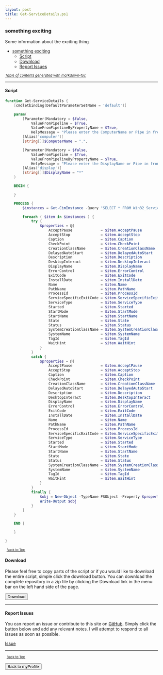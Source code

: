 ```yaml
---
layout: post
title: Get-ServiceDetails.ps1
---
```


### something exciting

Some information about the exciting thing

- [something exciting](#something-exciting)
  - [Script](#script)
  - [Download](#download)
  - [Report Issues](#report-issues)

<small><i><a href='http://ecotrust-canada.github.io/markdown-toc/'>Table of contents generated with markdown-toc</a></i></small>

---

#### Script

```powershell
function Get-ServiceDetails {
    [cmdletbinding(DefaultParameterSetName = 'default')]

    param(
        [Parameter(Mandatory = $false,
            ValueFromPipeline = $True,
            ValueFromPipelineByPropertyName = $True,
            HelpMessage = "Please enter the ComputerName or Pipe in from another command.")]
        [Alias('computer')]
        [string[]]$ComputerName = ".",

        [Parameter(Mandatory = $false,
            ValueFromPipeline = $True,
            ValueFromPipelineByPropertyName = $True,
            HelpMessage = "Please enter the DisplayName or Pipe in from another command.")]
        [Alias('display')]
        [string[]]$DisplayName = "*"
    )

    BEGIN {

    }

    PROCESS {
        $instances = Get-CimInstance -Query "SELECT * FROM Win32_Service" -Namespace "root/CIMV2" -Computername $ComputerName | Where-Object { $_.DisplayName -like "$DisplayName" }

        foreach ( $item in $instances ) {
            try {
                $properties = @{
                    AcceptPause             = $item.AcceptPause
                    AcceptStop              = $item.AcceptStop
                    Caption                 = $item.Caption
                    CheckPoint              = $item.CheckPoint
                    CreationClassName       = $item.CreationClassName
                    DelayedAutoStart        = $item.DelayedAutoStart
                    Description             = $item.Description
                    DesktopInteract         = $item.DesktopInteract
                    DisplayName             = $item.DisplayName
                    ErrorControl            = $item.ErrorControl
                    ExitCode                = $item.ExitCode
                    InstallDate             = $item.InstallDate
                    Name                    = $item.Name
                    PathName                = $item.PathName
                    ProcessId               = $item.ProcessId
                    ServiceSpecificExitCode = $item.ServiceSpecificExitCode
                    ServiceType             = $item.ServiceType
                    Started                 = $item.Started
                    StartMode               = $item.StartMode
                    StartName               = $item.StartName
                    State                   = $item.State
                    Status                  = $item.Status
                    SystemCreationClassName = $item.SystemCreationClassName
                    SystemName              = $item.SystemName
                    TagId                   = $item.TagId
                    WaitHint                = $item.WaitHint
                }
            }
            catch {
                $properties = @{
                    AcceptPause             = $item.AcceptPause
                    AcceptStop              = $item.AcceptStop
                    Caption                 = $item.Caption
                    CheckPoint              = $item.CheckPoint
                    CreationClassName       = $item.CreationClassName
                    DelayedAutoStart        = $item.DelayedAutoStart
                    Description             = $item.Description
                    DesktopInteract         = $item.DesktopInteract
                    DisplayName             = $item.DisplayName
                    ErrorControl            = $item.ErrorControl
                    ExitCode                = $item.ExitCode
                    InstallDate             = $item.InstallDate
                    Name                    = $item.Name
                    PathName                = $item.PathName
                    ProcessId               = $item.ProcessId
                    ServiceSpecificExitCode = $item.ServiceSpecificExitCode
                    ServiceType             = $item.ServiceType
                    Started                 = $item.Started
                    StartMode               = $item.StartMode
                    StartName               = $item.StartName
                    State                   = $item.State
                    Status                  = $item.Status
                    SystemCreationClassName = $item.SystemCreationClassName
                    SystemName              = $item.SystemName
                    TagId                   = $item.TagId
                    WaitHint                = $item.WaitHint
                }
            }
            finally {
                $obj = New-Object -TypeName PSObject -Property $properties
                Write-Output $obj
            }
        }
    }

    END {

    }

}
```

<span style="font-size:11px;"><a href="#"><i class="fas fa-caret-up" aria-hidden="true" style="color: white; margin-right:5px;"></i>Back to Top</a></span>

#### Download

Please feel free to copy parts of the script or if you would like to download the entire script, simple click the download button. You can download the complete repository in a zip file by clicking the Download link in the menu bar on the left hand side of the page.

<button class="btn" type="submit" onclick="window.open('http://agamar.domain.leigh-services.com:4000/powershell/functions/myProfile/Get-ServiceDetails.ps1')">
    <i class="fa fa-cloud-download-alt">
    </i>
        Download
</button>

---

#### Report Issues

You can report an issue or contribute to this site on <a href="https://github.com/BanterBoy/scripts-blog/issues">GitHub</a>. Simply click the button below and add any relevant notes. I will attempt to respond to all issues as soon as possible.

<!-- Place this tag where you want the button to render. -->

<a class="github-button" href="https://github.com/BanterBoy/scripts-blog/issues/new?title=Get-ServiceDetails.ps1&body=There is a problem with this function. Please find details below." data-show-count="true" aria-label="Issue BanterBoy/scripts-blog on GitHub">Issue</a>

---

<span style="font-size:11px;"><a href="#"><i class="fas fa-caret-up" aria-hidden="true" style="color: white; margin-right:5px;"></i>Back to Top</a></span>

<a href="/menu/_pages/myProfile.html">
    <button class="btn">
        <i class='fas fa-reply'>
        </i>
            Back to myProfile
    </button>
</a>

[1]: http://ecotrust-canada.github.io/markdown-toc
[2]: https://github.com/googlearchive/code-prettify
